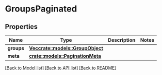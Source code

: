 # GroupsPaginated

## Properties

Name | Type | Description | Notes
------------ | ------------- | ------------- | -------------
**groups** | [**Vec<crate::models::GroupObject>**](GroupObject.md) |  | 
**meta** | [**crate::models::PaginationMeta**](PaginationMeta.md) |  | 

[[Back to Model list]](../README.md#documentation-for-models) [[Back to API list]](../README.md#documentation-for-api-endpoints) [[Back to README]](../README.md)


